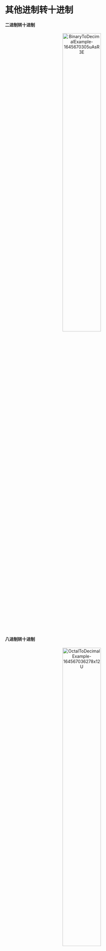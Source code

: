 # 其他进制转十进制

#### 二进制转十进制

<div align="center">
  <img alt="BinaryToDecimalExample-1645670305uAsR3E" width="50%" src="http://blog-media.knowledge.ituknown.cn/BinaryConversion/ToDecimal/BinaryToDecimalExample-1645670305uAsR3E.png">
</div>

#### 八进制转十进制

<div align="center">
  <img alt="OctalToDecimalExample-164567036278x12U" width="50%" src="http://blog-media.knowledge.ituknown.cn/BinaryConversion/ToDecimal/OctalToDecimalExample-164567036278x12U.png">
</div>

#### 十六进制转十进制

<div align="center">
  <img alt="HexToDecimalExample-1645670349WjWC1S" width="50%" src="http://blog-media.knowledge.ituknown.cn/BinaryConversion/ToDecimal/HexToDecimalExample-1645670349WjWC1S.png">
</div>


# 其他进制转二进制

#### 十进制转二进制

<div align="center">
  <img alt="DecimalToBinaryExample-1645682713zWlbtk" height="250" src="http://blog-media.knowledge.ituknown.cn/BinaryConversion/ToBinary/DecimalToBinaryExample-1645682713zWlbtk.png">
</div>


#### 八进制转二进制

<div align="center">
  <img alt="OctalToBinaryExample-1645694398WWlBKH" height="250" src="http://blog-media.knowledge.ituknown.cn/BinaryConversion/ToBinary/OctalToBinaryExample-1645694398WWlBKH.png">
</div>


#### 十六进制转二进制

<div align="center">
  <img alt="HexToBinaryExample-1645693837u7rGEE" height="250" src="http://blog-media.knowledge.ituknown.cn/BinaryConversion/ToBinary/HexToBinaryExample-1645693837u7rGEE.png">
</div>



